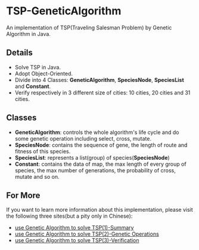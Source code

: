 # TSP-GeneticAlgorithm
An implementation of TSP(Traveling Salesman Problem) by Genetic Algorithm in Java.
## Details
* Solve TSP in Java.
* Adopt Object-Oriented.
* Divide into 4 Classes: __GeneticAlgorithm__, __SpeciesNode__, __SpeciesList__ and __Constant__.
* Verify respectively in 3 different size of cities: 10 cities, 20 cities and 31 cities.

## Classes
* __GeneticAlgorithm__: controls the whole algorithm's life cycle and do some genetic operation including select, cross, mutate.
* __SpeciesNode__: contains the sequence of gene, the length of route and fitness of this species.
* __SpeciesList__: represents a list(group) of species(__SpeciesNode__)
* __Constant__: contains the data of map, the max length of every group of species, the max number of generations, the probability of cross, mutate and so on.

## For More
If you want to learn more information about this implementation, please visit the following three sites(but a pity only in Chinese):
* [use Genetic Algorithm to solve TSP(1)-Summary](http://yaochenkun.cn/wordpress/index.php/2016/12/03/gene_article/)
* [use Genetic Algorithm to solve TSP(2)-Genetic Operations](http://yaochenkun.cn/wordpress/index.php/2016/12/04/gene2_article/)
* [use Genetic Algorithm to solve TSP(3)-Verification](http://yaochenkun.cn/wordpress/index.php/2016/12/05/generesult_article/)
